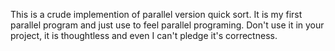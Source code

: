  
This is a crude implemention of  parallel version quick sort. It is my first parallel program and  just use to feel parallel programing. Don't use it in your project, it is thoughtless and even I can't pledge it's correctness.  
